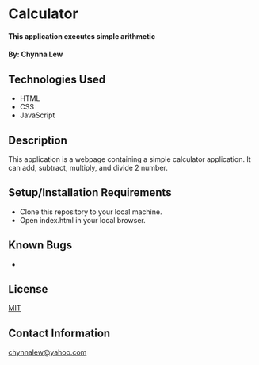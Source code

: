 
# Calculator

#### This application executes simple arithmetic

#### By: Chynna Lew

## Technologies Used

* HTML
* CSS
* JavaScript

## Description

This application is a webpage containing a simple calculator application. It can add, subtract, multiply, and divide 2 number.

## Setup/Installation Requirements

* Clone this repository to your local machine.
* Open index.html in your local browser.

## Known Bugs

* 

 ## License

 [MIT](https://opensource.org/licenses/MIT)

 ## Contact Information

 chynnalew@yahoo.com
